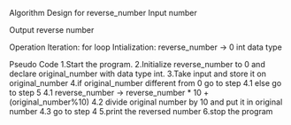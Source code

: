 Algorithm Design for reverse_number
Input
number

Output
reverse number

Operation
Iteration: for loop
Intialization: reverse_number -> 0 int data type


Pseudo Code
1.Start the program.
2.Initialize reverse_number to 0 and declare original_number with data type int.
3.Take input and store it on original_number
4.if original_number different from 0 go to step 4.1 else go to step 5 4.1 reverse_number -> reverse_number * 10 + (original_number%10) 4.2 divide original number by 10 and put it in original number 4.3 go to step 4
5.print the reversed number
6.stop the program